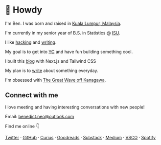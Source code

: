 # 👋 Howdy

I'm Ben. I was born and raised in [Kuala Lumpur, Malaysia](https://en.wikipedia.org/wiki/Kuala_Lumpur).

I'm currently in my senior year of B.S. in Statistics @ [ISU](https://www.iastate.edu/).

I like [hacking](https://github.com/benthecoder/hackathons) and [writing](https://benedictxneo.medium.com/).

My goal is to get into [YC](https://www.ycombinator.com/) and have fun building something cool.

I built this [blog](https://github.com/benthecoder/blog) with Next.js and Tailwind CSS

My plan is to [write](/posts) about something everyday.

I'm obsessed with [The Great Wave off Kanagawa](/wave).

## Connect with me

I love meeting and having interesting conversations with new people!

Email: [benedict.neo@outlook.com](mailto:benedict.neo@outlook.com)

Find me online 👇

[Twitter](https://twitter.com/benthecoder1) · [GitHub](https://github.com/benthecoder) · [Curius](https://curius.app/benedict-neo) · [Goodreads](https://www.goodreads.com/user/show/103179068-benedict-neo) · [Substack](https://substack.com/profile/19402046-benedict-neo) · [Medium](https://benedictxneo.medium.com/) · [VSCO](https://vsco.co/benxneo/gallery) · [Spotify](https://open.spotify.com/user/31w6rspp4fe5ihwoimt4of5tcwiu)
